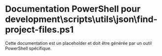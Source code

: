 # Documentation PowerShell pour development\scripts\utils\json\find-project-files.ps1

Cette documentation est un placeholder et doit être générée par un outil PowerShell spécifique.
